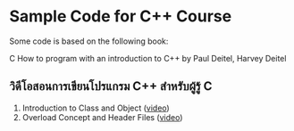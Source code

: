 # Sample Code for C++ Course

Some code is based on the following book:

C How to program with an introduction to C++ by Paul Deitel, Harvey Deitel

## วิดีโอสอนการเขียนโปรแกรม C++ สำหรับผู้รู้ C

1. Introduction to Class and Object ([video](https://www.youtube.com/playlist?list=PLFCfNaHOd4AI6ovPbgqnbfASk80V6JGGc))
2. Overload Concept and Header Files ([video](https://https://www.youtube.com/playlist?list=PLFCfNaHOd4AJWd9kTWONR6iFD3mQIiFef))


